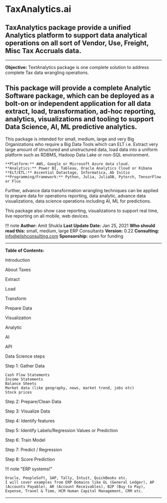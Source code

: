 # TaxAnalytics.ai

## TaxAnalytics package provide a unified Analytics platform to support data analytical operations on all sort of Vendor, Use, Freight, Misc Tax Accruals data.

---

**Objective:** TextAnalytics package is one complete solution to address complete Tax data wrangling operations.

This package will provide a complete Analytic Software package, which can be deployed as a bolt-on or independent application for all data extract, load, transformation, ad-hoc reporting, analytics, visualizations and tooling to support Data Science, AI, ML predictive analytics.
---

This package is intended for small, medium, large and very Big Organizations who require a Big Data Tools which can ELT i.e. Extract very large amount of structured and unstructured data, load data into a uniform platform such as RDBMS, Hadoop Data Lake or non-SQL environment.

```
**Platform:** AWS, Google or Microsoft Azure data cloud.
**Analytics:** Power BI, Tableau, Oracle Analytics Cloud or Kibana
**ELT/ETL:** Ascential Datastage, Informatica, Ab Initio
**Programming/Framework:** Python, Julia, JuliaDB, Pytorch, TensorFlow or Flux
```

Further, advance data transformation wrangling techniques can be applied to prepare data for operations reporting, data analytic, advance data visualizations, data science operations including AI, ML for predictions.

This package also show case reporting, visualizations to support real time, live reporting on all mobile, web devices. 

!!! note
	**Author:** Amit Shukla
	**Last Update Date:** Jan 25, 2021
	**Who should read this:** small, medium, large ERP Consultants
	**Version:** 0.22
	**Consulting:** info@elishconsulting.com
	**Sponsorship:** open for funding

---
**Table of Contents:**

Introduction

About Taxes

Extract

Load

Transform

Prepare Data

Visualization

Analytic

AI

API

Data Science steps

Step 1: Gather Data

    Cash Flow Statements
    Income Statements
    Balance Sheets
    Market data (like geography, news, market trend, jobs etc)
    Stock prices

Step 2: Prepare/Clean Data

Step 3: Visualize Data

Step 4: Identify features

Step 5: Identify Labels/Regression Values or Prediction

Step 6: Train Model

Step 7: Predict / Regression

Step 8: Score Prediction

!!! note "ERP systems!"
    
    Oracle, PeopleSoft, SAP, Tally, Intuit, QuickBooks etc.
    I will cover examples from ERP Domains like GL (General Ledger), AP (Accounts Payable), AR (Account Receivables), B2P (Buy to Pay), Expense, Travel & Time, HCM Human Capital Management, CRM etc.
---
